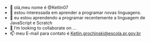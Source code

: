 - 👋 olá,meu nome é @Ketlin07
- 👀 estou interessada em aprender a programar novas linguagens.
- 🌱 eu estou aprendendo a programar recentemente a linguagem de JavaScript e Scratch
- 💞️ I’m looking to collaborate on ...
- 📫 meu E-mail para contato é Ketlin.grochinski@escola.pr.gov.br

<!---
Ketlin07/Ketlin07 is a ✨ special ✨ repository because its `README.md` (this file) appears on your GitHub profile.
You can click the Preview link to take a look at your changes.
--->
